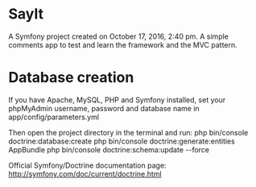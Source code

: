 SayIt
=====

A Symfony project created on October 17, 2016, 2:40 pm. A simple comments app to test and learn the framework and the MVC pattern.

Database creation
=================

If you have Apache, MySQL, PHP and Symfony installed, set your phpMyAdmin username, password and database name in app/config/parameters.yml

Then open the project directory in the terminal and run:
php bin/console doctrine:database:create
php bin/console doctrine:generate:entities AppBundle
php bin/console doctrine:schema:update --force

Official Symfony/Doctrine documentation page: http://symfony.com/doc/current/doctrine.html



